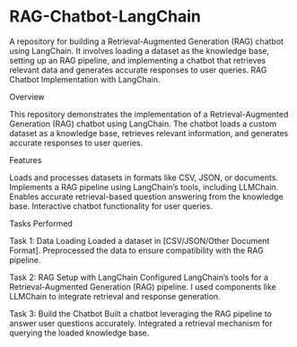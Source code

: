 # RAG-Chatbot-LangChain
 A repository for building a Retrieval-Augmented Generation (RAG) chatbot using LangChain. It involves loading a dataset as the knowledge base, setting up an RAG pipeline, and implementing a chatbot that retrieves relevant data and generates accurate responses to user queries.
RAG Chatbot Implementation with LangChain.


Overview

This repository demonstrates the implementation of a Retrieval-Augmented Generation (RAG) chatbot using LangChain. The chatbot loads a custom dataset as a knowledge base, retrieves relevant information, and generates accurate responses to user queries.

Features

Loads and processes datasets in formats like CSV, JSON, or documents.
Implements a RAG pipeline using LangChain’s tools, including LLMChain.
Enables accurate retrieval-based question answering from the knowledge base.
Interactive chatbot functionality for user queries.

Tasks Performed

Task 1: Data Loading
Loaded a dataset in [CSV/JSON/Other Document Format].
Preprocessed the data to ensure compatibility with the RAG pipeline.

Task 2: RAG Setup with LangChain
Configured LangChain’s tools for a Retrieval-Augmented Generation (RAG) pipeline.
I used components like LLMChain to integrate retrieval and response generation.

Task 3: Build the Chatbot
Built a chatbot leveraging the RAG pipeline to answer user questions accurately.
Integrated a retrieval mechanism for querying the loaded knowledge base.
